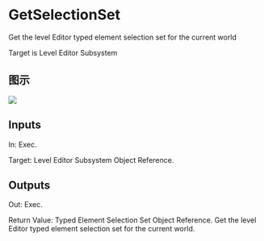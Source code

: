 # GetSelectionSet

Get the level Editor typed element selection set for the current world

Target is Level Editor Subsystem

## 图示

![]($-20221218-18510689.png)

## Inputs

In: Exec.

Target: Level Editor Subsystem Object Reference.  

## Outputs

Out: Exec.

Return Value: Typed Element Selection Set Object Reference. Get the level Editor typed element selection set for the current world.

